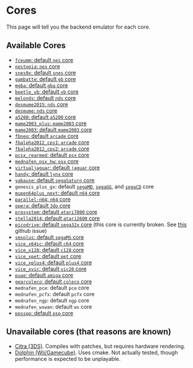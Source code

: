 # Cores

This page will tell you the backend emulator for each core.

## Available Cores

- [`fceumm`: default `nes` core](/docs/systems/nes-famicom)
- [`nestopia`: `nes` core](/docs/systems/nes-famicom)
- [`snes9x`: default `snes` core](/docs/systems/snes)
- [`gambatte`: default `gb` core](/docs/systems/nintendo-game-boy)
- [`mgba`: default `gba` core](/docs/systems/nintendo-game-boy-advance)
- [`beetle_vb`: default `vb` core](/docs/systems/virtual-boy)
- [`melonds`: default `nds` core](/docs/systems/nintendo-ds)
- [`desmume2015`: `nds` core](/docs/systems/nintendo-ds)
- [`desmume`: `nds` core](/docs/systems/nintendo-ds)
- [`a5200`: default `a5200` core](/docs/systems/atari-5200)
- [`mame2003_plus`: `mame2003` core](/docs/systems/mame-2003)
- [`mame2003`: default `mame2003` core](/docs/systems/mame-2003)
- [`fbneo`: default `arcade` core](/docs/systems/arcade)
- [`fbalpha2012_cps1`: `arcade` core](/docs/systems/arcade)
- [`fbalpha2012_cps2`: `arcade` core](/docs/systems/arcade)
- [`pcsx_rearmed`: default `psx` core](/docs/systems/playstation)
- [`mednafen_psx_hw`: `psx` core](/docs/systems/playstation)
- [`virtualjaguar`: default `jaguar` core](/docs/systems/atari-jaguar)
- [`handy`: default `lynx` core](/docs/systems/atari-jynx)
- [`yabause`: default `segaSaturn` core](/docs/systems/sega-saturn)
- `genesis_plus_gx`: default [`segaMD`](/docs/systems/sega-mega-drive), [`segaGG`](/docs/systems/sega-game-gear), and [`segaCD`](/docs/systems/sega-cd) core
- [`mupen64plus_next`: default `n64` core](/docs/systems/nintendo-64)
- [`parallel-n64`: `n64` core](/docs/systems/nintendo-64)
- [`opera`: default `3do` core](/docs/systems/3do)
- [`prosystem`: default `atari7800` core](/docs/systems/atari-7800)
- [`stella2014`: default `atari2600` core](/docs/systems/atari-2600)
- [`picodrive`: default `sega32x` core](/docs/systems/sega-32x) (this core is currently broken. See [this](https://github.com/EmulatorJS/EmulatorJS/issues/579) github issue)
- [`smsplus`: default `segaMS` core](/docs/systems/sega-master-system)
- [`vice_x64sc`: default `c64` core](/docs/systems/commodore-64)
- [`vice_x128`: default `c128` core](/docs/systems/commodore-128)
- [`vice_xpet`: default `pet` core](/docs/systems/commodore-PET)
- [`vice_xplus4`: default `plus4` core](/docs/systems/commodore-plus4)
- [`vice_xvic`: default `vic20` core](/docs/systems/commodore-vic20)
- [`puae`: default `amiga` core](/docs/systems/commodore-amiga)
- [`gearcoleco`: default `coleco` core](/docs/systems/colecovision)
- `mednafen_pce`: default `pce` core
- `mednafen_pcfx`: default `pcfx` core
- `mednafen_ngp`: default `ngp` core
- `mednafen_wswan`: default `ws` core
- [`ppsspp`: default `psp` core](/docs/systems/psp)


## Unavailable cores (that reasons are known)
- [Citra (3DS)](https://citra-emu.org/). Compiles with patches, but requires hardware rendering.
- [Dolphin (Wii/Gamecube)](https://dolphin-emu.org/). Uses cmake. Not actually tested, though performance is expected to be unplayable.
